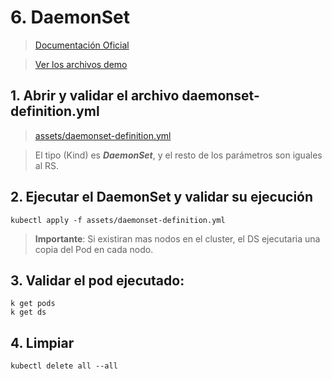 # 6. DaemonSet <!-- omit in TOC -->

> [Documentación Oficial](https://kubernetes.io/docs/concepts/workloads/controllers/daemonset/)

> [Ver los archivos demo](./assets)

## 1. Abrir y validar el archivo daemonset-definition.yml

> [assets/daemonset-definition.yml](./assets/daemonset-definition.yml)

> El tipo (Kind) es ***DaemonSet***, y el resto de los parámetros son iguales al RS.

## 2. Ejecutar el DaemonSet y validar su ejecución
```vim
kubectl apply -f assets/daemonset-definition.yml
```

> **Importante**: Si existiran mas nodos en el cluster, el DS ejecutaria una copia del Pod en cada nodo.

## 3. Validar el pod ejecutado:
```vim
k get pods
k get ds
```

## 4. Limpiar
```k
kubectl delete all --all
```
